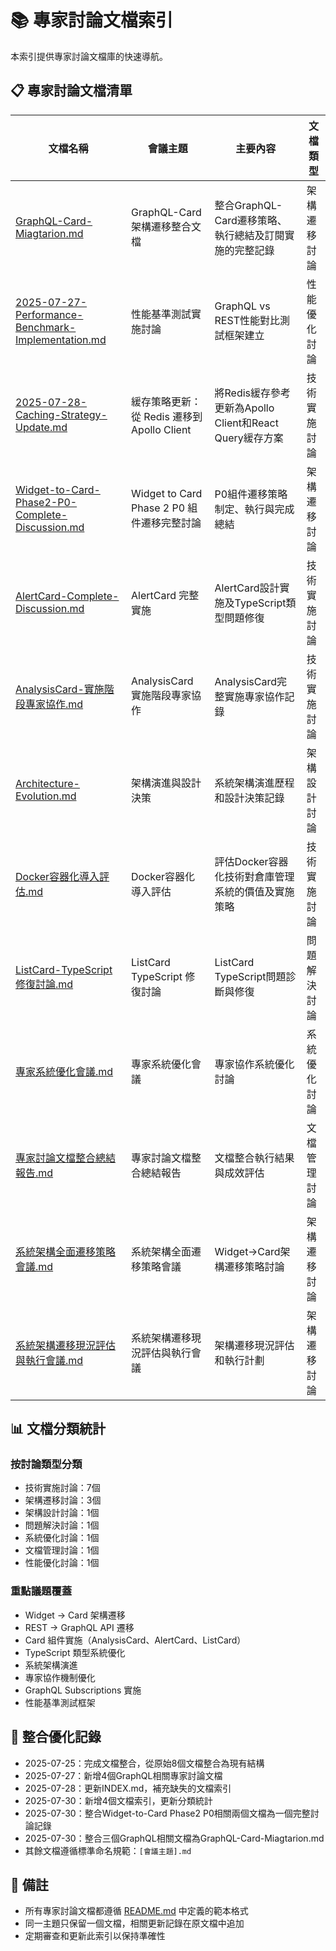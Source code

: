 # 📚 專家討論文檔索引

本索引提供專家討論文檔庫的快速導航。

## 📋 專家討論文檔清單

| 文檔名稱 | 會議主題 | 主要內容 | 文檔類型 |
|---------|---------|----------|----------|
| [GraphQL-Card-Miagtarion.md](./GraphQL-Card-Miagtarion.md) | GraphQL-Card 架構遷移整合文檔 | 整合GraphQL-Card遷移策略、執行總結及訂閱實施的完整記錄 | 架構遷移討論 |
| [2025-07-27-Performance-Benchmark-Implementation.md](./2025-07-27-Performance-Benchmark-Implementation.md) | 性能基準測試實施討論 | GraphQL vs REST性能對比測試框架建立 | 性能優化討論 |
| [2025-07-28-Caching-Strategy-Update.md](./2025-07-28-Caching-Strategy-Update.md) | 緩存策略更新：從 Redis 遷移到 Apollo Client | 將Redis緩存參考更新為Apollo Client和React Query緩存方案 | 技術實施討論 |
| [Widget-to-Card-Phase2-P0-Complete-Discussion.md](./Widget-to-Card-Phase2-P0-Complete-Discussion.md) | Widget to Card Phase 2 P0 組件遷移完整討論 | P0組件遷移策略制定、執行與完成總結 | 架構遷移討論 |
| [AlertCard-Complete-Discussion.md](./AlertCard-Complete-Discussion.md) | AlertCard 完整實施 | AlertCard設計實施及TypeScript類型問題修復 | 技術實施討論 |
| [AnalysisCard-實施階段專家協作.md](./AnalysisCard-實施階段專家協作.md) | AnalysisCard 實施階段專家協作 | AnalysisCard完整實施專家協作記錄 | 技術實施討論 |
| [Architecture-Evolution.md](./Architecture-Evolution.md) | 架構演進與設計決策 | 系統架構演進歷程和設計決策記錄 | 架構設計討論 |
| [Docker容器化導入評估.md](./Docker容器化導入評估.md) | Docker容器化導入評估 | 評估Docker容器化技術對倉庫管理系統的價值及實施策略 | 技術實施討論 |
| [ListCard-TypeScript修復討論.md](./ListCard-TypeScript修復討論.md) | ListCard TypeScript 修復討論 | ListCard TypeScript問題診斷與修復 | 問題解決討論 |
| [專家系統優化會議.md](./專家系統優化會議.md) | 專家系統優化會議 | 專家協作系統優化討論 | 系統優化討論 |
| [專家討論文檔整合總結報告.md](./專家討論文檔整合總結報告.md) | 專家討論文檔整合總結報告 | 文檔整合執行結果與成效評估 | 文檔管理討論 |
| [系統架構全面遷移策略會議.md](./系統架構全面遷移策略會議.md) | 系統架構全面遷移策略會議 | Widget→Card架構遷移策略討論 | 架構遷移討論 |
| [系統架構遷移現況評估與執行會議.md](./系統架構遷移現況評估與執行會議.md) | 系統架構遷移現況評估與執行會議 | 架構遷移現況評估和執行計劃 | 架構遷移討論 |

## 📊 文檔分類統計

### 按討論類型分類
- 技術實施討論：7個
- 架構遷移討論：3個
- 架構設計討論：1個
- 問題解決討論：1個
- 系統優化討論：1個
- 文檔管理討論：1個
- 性能優化討論：1個

### 重點議題覆蓋
- Widget → Card 架構遷移
- REST → GraphQL API 遷移
- Card 組件實施（AnalysisCard、AlertCard、ListCard）
- TypeScript 類型系統優化
- 系統架構演進
- 專家協作機制優化
- GraphQL Subscriptions 實施
- 性能基準測試框架

## 🔄 整合優化記錄
- 2025-07-25：完成文檔整合，從原始8個文檔整合為現有結構
- 2025-07-27：新增4個GraphQL相關專家討論文檔
- 2025-07-28：更新INDEX.md，補充缺失的文檔索引
- 2025-07-30：新增4個文檔索引，更新分類統計
- 2025-07-30：整合Widget-to-Card Phase2 P0相關兩個文檔為一個完整討論記錄
- 2025-07-30：整合三個GraphQL相關文檔為GraphQL-Card-Miagtarion.md
- 其餘文檔遵循標準命名規範：`[會議主題].md`

## 📝 備註
- 所有專家討論文檔都遵循 [README.md](./README.md) 中定義的範本格式
- 同一主題只保留一個文檔，相關更新記錄在原文檔中追加
- 定期審查和更新此索引以保持準確性